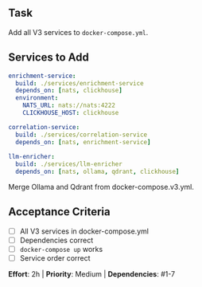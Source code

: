 ## Task
Add all V3 services to `docker-compose.yml`.

## Services to Add

```yaml
enrichment-service:
  build: ./services/enrichment-service
  depends_on: [nats, clickhouse]
  environment:
    NATS_URL: nats://nats:4222
    CLICKHOUSE_HOST: clickhouse

correlation-service:
  build: ./services/correlation-service
  depends_on: [nats, enrichment-service]
  
llm-enricher:
  build: ./services/llm-enricher
  depends_on: [nats, ollama, qdrant, clickhouse]
```

Merge Ollama and Qdrant from docker-compose.v3.yml.

## Acceptance Criteria
- [ ] All V3 services in docker-compose.yml
- [ ] Dependencies correct
- [ ] `docker-compose up` works
- [ ] Service order correct

**Effort**: 2h | **Priority**: Medium | **Dependencies**: #1-7
